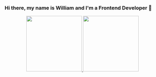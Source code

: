 ### Hi there, my name is William and I'm a Frontend Developer 👋

<div align="center">
  <a href="https://github.com/WilliamAguera">
  <img height="180em" src="https://github-readme-stats.vercel.app/api?username=WilliamAguera&show_icons=true&theme=dracula&include_all_commits=true&count_private=true"/>
  <img height="180em" src="https://github-readme-stats.vercel.app/api/top-langs/?username=WilliamAguera&layout=compact&langs_count=7&theme=dracula"/>
</div>
